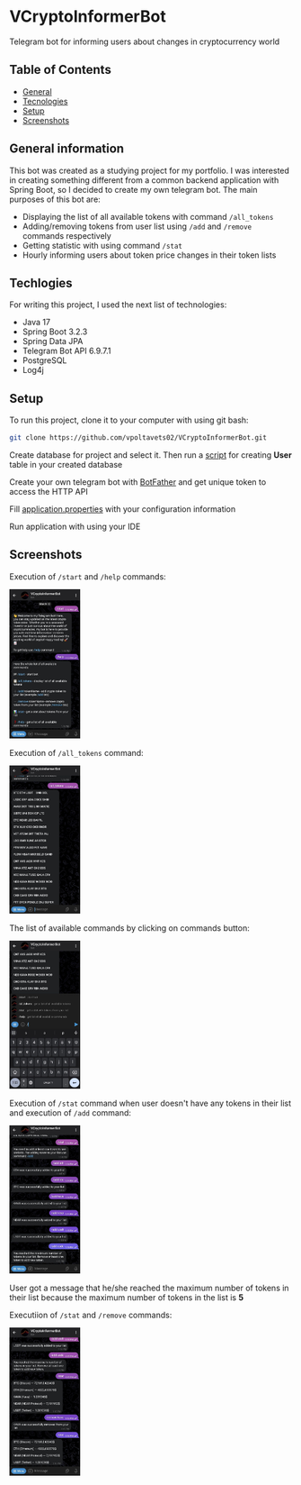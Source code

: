 # VCryptoInformerBot

Telegram bot for informing users about changes in cryptocurrency world

## Table of Contents
* [General](#general-information)
* [Tecnologies](#techlogies)
* [Setup](#setup)
* [Screenshots](#screenshots)

## General information
This bot was created as a studying project for my portfolio. I was interested in creating something different from a common backend application with Spring Boot, so I decided to create my own telegram bot. The main purposes of this bot are:
* Displaying the list of all available tokens with command `/all_tokens`
* Adding/removing tokens from user list using `/add` and `/remove` commands respectively
* Getting statistic with using command `/stat`
* Hourly informing users about token price changes in their token lists

## Techlogies
For writing this project, I used the next list of technologies:
* Java 17
* Spring Boot 3.2.3
* Spring Data JPA
* Telegram Bot API 6.9.7.1
* PostgreSQL
* Log4j

## Setup
To run this project, clone it to your computer with using git bash:
```bash
git clone https://github.com/vpoltavets02/VCryptoInformerBot.git
```
Create database for project and select it. Then run a [script](https://github.com/vpoltavets02/VCryptoInformerBot/blob/master/src/main/resources/schema.sql) for creating <b>User</b> table in your created database

Create your own telegram bot with [BotFather](https://t.me/botfather) and get unique token to access the HTTP API

Fill [application.properties](https://github.com/vpoltavets02/VCryptoInformerBot/blob/master/src/main/resources/application.properties) with your configuration information

Run application with using your IDE

## Screenshots
Execution of `/start` and `/help` commands:

<img src="https://github.com/vpoltavets02/VCryptoInformerBot/blob/master/screenshots/1.jpg" width="25%" heigth="25%"/>

Execution of `/all_tokens` command:

<img src="https://github.com/vpoltavets02/VCryptoInformerBot/blob/master/screenshots/2.jpg" width="25%" heigth="25%"/>

The list of available commands by clicking on commands button:

<img src="https://github.com/vpoltavets02/VCryptoInformerBot/blob/master/screenshots/3.jpg" width="25%" heigth="25%"/>

Execution of `/stat` command when user doesn't have any tokens in their list and execution of `/add` command:

<img src="https://github.com/vpoltavets02/VCryptoInformerBot/blob/master/screenshots/4.jpg" width="25%" heigth="25%"/>

User got a message that he/she reached the maximum number of tokens in their list because the maximum number of tokens in the list is <b>5</b>

Executiion of `/stat` and `/remove` commands:

<img src="https://github.com/vpoltavets02/VCryptoInformerBot/blob/master/screenshots/5.jpg" width="25%" heigth="25%"/>
